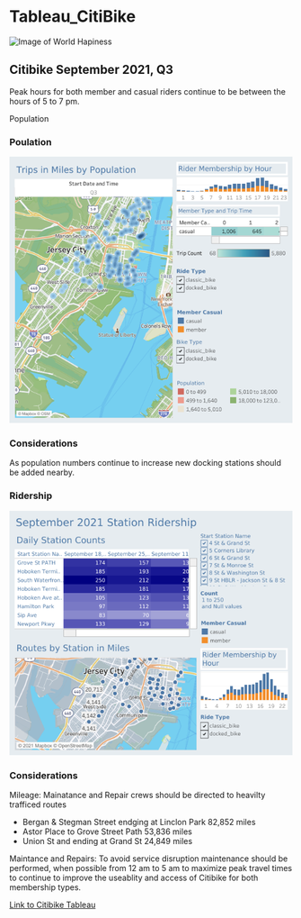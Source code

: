 # Tableau_CitiBike

![Image of World Hapiness](https://loving-newyork.com/wp-content/uploads/2017/07/Citi-Bike-New-York-180426115904002-1600x800.jpg)

## Citibike September 2021, Q3 


Peak hours for both member and casual riders continue to be between the hours of 5 to 7 pm.  

Population 



### Poulation 

![image](resourcesTableau/Population%20and%20Ridership.png)

### Considerations

As population numbers continue to increase new docking stations should be added nearby.  


### Ridership 
![image](resourcesTableau/Ridership%20by%20Station.png)


### Considerations

Mileage: Mainatance and Repair crews should be directed to heavilty trafficed routes 

 * Bergan & Stegman Street endging at Linclon Park 82,852 miles
 * Astor Place to Grove Street Path 53,836 miles 
 * Union St and ending at Grand St 24,849 miles 
 
Maintance and Repairs: To avoid service disruption maintenance should be performed, when possible from 12 am to 5 am to maximize peak travel times to continue to improve the useablity and access of Citibike for both membership types. 

<a href="https://public.tableau.com/app/profile/abednarz210/viz/TableauCitibikeProject-Population/RidershipbyStation" target="_blank">Link to Citibike Tableau</a>
